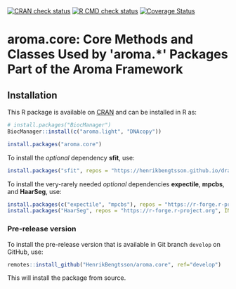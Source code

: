 

<div id="badges"><!-- pkgdown markup -->
<a href="https://CRAN.R-project.org/web/checks/check_results_aroma.core.html"><img border="0" src="https://www.r-pkg.org/badges/version/aroma.core" alt="CRAN check status"/></a> <a href="https://github.com/HenrikBengtsson/aroma.core/actions?query=workflow%3AR-CMD-check"><img border="0" src="https://github.com/HenrikBengtsson/aroma.core/actions/workflows/R-CMD-check.yaml/badge.svg?branch=develop" alt="R CMD check status"/></a>     <a href="https://app.codecov.io/gh/HenrikBengtsson/aroma.core"><img border="0" src="https://codecov.io/gh/HenrikBengtsson/aroma.core/branch/develop/graph/badge.svg" alt="Coverage Status"/></a> 
</div>

# aroma.core: Core Methods and Classes Used by 'aroma.*' Packages Part of the Aroma Framework 


## Installation

This R package is available on [CRAN](https://cran.r-project.org/package=aroma.core) and can be installed in R as:

```r
# install.packages("BiocManager")
BiocManager::install(c("aroma.light", "DNAcopy"))

install.packages("aroma.core")
```

To install the _optional_ dependency **sfit**, use:

```r
install.packages("sfit", repos = "https://henrikbengtsson.github.io/drat")
```

To install the very-rarely needed _optional_ dependencies **expectile**, **mpcbs**, and **HaarSeg**, use:

```r
install.packages(c("expectile", "mpcbs"), repos = "https://r-forge.r-project.org")
install.packages("HaarSeg", repos = "https://r-forge.r-project.org", INSTALL_opts = "--no-test-load")
```


### Pre-release version
 
To install the pre-release version that is available in Git branch `develop` on GitHub, use:

```r
remotes::install_github("HenrikBengtsson/aroma.core", ref="develop")
```

This will install the package from source.  


<!-- pkgdown-drop-below -->

